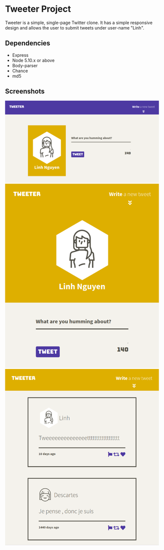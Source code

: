# Tweeter Project

Tweeter is a simple, single-page Twitter clone.
It has a simple responsive design and allows the user to submit tweets under user-name "Linh".

## Dependencies

- Express
- Node 5.10.x or above
- Body-parser
- Chance
- md5

## Screenshots
![Screenshot of header, navigation, new tweet box](https://github.com/Linh095/tweeter/blob/master/screenshots/nav_header1.png)
![Screenshot of header, navigation, new tweet box displayed on a smaller screen](https://github.com/Linh095/tweeter/blob/master/screenshots/nav_header2.png)
![Screenshot of tweet display box](https://github.com/Linh095/tweeter/blob/master/screenshots/tweet_display.png)
